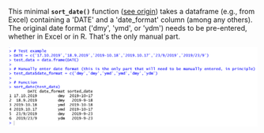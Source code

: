 This minimal **`sort_date()`** function ([see origin](https://twitter.com/SauChin_Chen/status/1187550520774279168)) takes a dataframe (e.g., from Excel) containing a 'DATE' and a 'date_format' column (among any others). The original date format ('dmy', 'ymd', or 'ydm') needs to be pre-entered, whether in Excel or in R. That's the only manual part.

![Example](https://github.com/pablobernabeu/date-converter/blob/master/dates.png)
